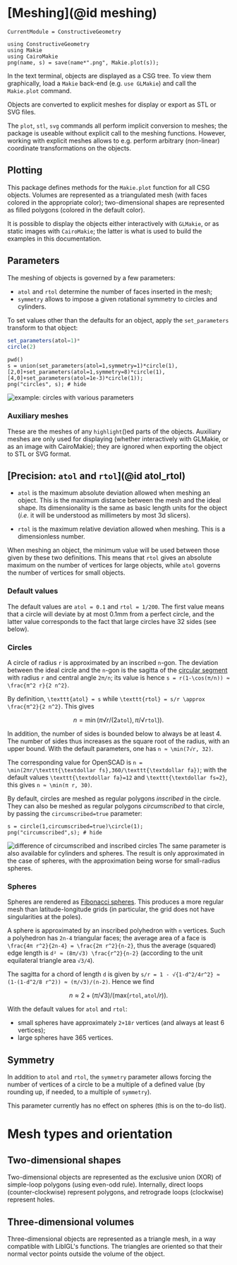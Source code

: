 # [Meshing](@id meshing)
```@meta
CurrentModule = ConstructiveGeometry
```
```@setup 0
using ConstructiveGeometry
using Makie
using CairoMakie
png(name, s) = save(name*".png", Makie.plot(s));
```
In the text terminal, objects are displayed as a CSG tree.
To view them graphically, load a `Makie` back-end (e.g. `use GLMakie`)
and call the `Makie.plot` command.

Objects are converted to explicit meshes
for display or export as STL or SVG files.

The `plot`, `stl`, `svg` commands all perform
implicit conversion to meshes;
the package is useable without explicit call to the meshing functions.
However, working with explicit meshes
allows to e.g. perform arbitrary (non-linear)
coordinate transformations on the objects.

## Plotting

This package defines methods for the `Makie.plot` function
for all CSG objects.
Volumes are represented as a triangulated mesh
(with faces colored in the appropriate color);
two-dimensional shapes are represented as filled polygons
(colored in the default color).

It is possible to display the objects either interactively with `GLMakie`,
or as static images with `CairoMakie`;
the latter is what is used to build the examples in this documentation.

## Parameters

The meshing of objects is governed by a few parameters:
 - `atol` and `rtol` determine the number of faces inserted in the mesh;
 - `symmetry` allows to impose a given rotational symmetry to circles and
   cylinders.

To set values other than the defaults for an object,
apply the `set_parameters` transform to that object:

```julia
set_parameters(atol=1)*
circle(2)
```

```@repl 0
pwd()
s = union(set_parameters(atol=1,symmetry=1)*circle(1),
[2,0]+set_parameters(atol=1,symmetry=8)*circle(1),
[4,0]+set_parameters(atol=1e-3)*circle(1));
png("circles", s); # hide
```
![example: circles with various parameters](circles.png)

### Auxiliary meshes

These are the meshes of any `highlight`()ed parts of the objects.
Auxiliary meshes are only used for displaying
(whether interactively with GLMakie, or as an image with CairoMakie);
they are ignored when exporting the object to STL or SVG format.

## [Precision: `atol` and `rtol`](@id atol_rtol)

 - `atol` is the maximum absolute deviation allowed when meshing an object.
 This is the maximum distance between the mesh and the ideal shape.
 Its dimensionality is the same as basic length units for the object
 (*i.e.* it will be understood as millimeters by most 3d slicers).

 - `rtol` is the maximum relative deviation allowed when meshing.
 This is a dimensionless number.

When meshing an object, the minimum value will be used
between those given by these two definitions.
This means that `rtol` gives an absolute maximum
on the number of vertices for large objects,
while `atol` governs the number of vertices for small objects.

### Default values

The default values are
`atol = 0.1` and `rtol = 1/200`.
The first value means that a circle will deviate by at most 0.1mm from
a perfect circle,
and the latter value corresponds to the fact
that large circles have 32 sides (see below).

### Circles

A circle of radius ``r`` is approximated by an inscribed ``n``-gon.
The deviation between the ideal circle and the ``n``-gon
is the sagitta of the [circular
segment](https://en.wikipedia.org/wiki/Circular_segment)
with radius ``r`` and central angle ``2π/n``;
its value is hence ``s = r(1-\cos(π/n)) ≈ \frac{π^2 r}{2 n^2}``.

By definition, ``\texttt{atol} = s``
while ``\texttt{rtol} = s/r \approx \frac{π^2}{2 n^2}``.
This gives
```math
n = \min(π √{r/(2\texttt{atol})}, π/ √{\texttt{rtol})}).
```

In addition, the number of sides is bounded below to always be at least 4.
The number of sides thus increases as the square root of the radius,
with an upper bound.
With the default parameters, one has
``n ≈ \min(7√r, 32)``.

The corresponding value for OpenSCAD is
``n = \min(2πr/\texttt{\textdollar fs},360/\texttt{\textdollar fa})``;
with the default values ``\texttt{\textdollar fa}=12``
and ``\texttt{\textdollar fs=2}``, this gives
``n ≈ \min(π r, 30)``.

By default, circles are meshed as regular polygons
*inscribed* in the circle.
They can also be meshed as regular polygons *circumscribed* to that
circle, by passing the `circumscribed=true` parameter:
```@repl 0
s = circle(1,circumscribed=true)\circle(1);
png("circumscribed",s); # hide
```
![difference of circumscribed and inscribed circles](circumscribed.png)
The same parameter is also available for cylinders and spheres.
The result is only approximated in the case of spheres,
with the approximation being worse for small-radius spheres.


### Spheres

Spheres are rendered as [Fibonacci
spheres](http://extremelearning.com.au/evenly-distributing-points-on-a-sphere/).
This produces a more regular mesh than latitude-longitude grids
(in particular, the grid does not have singularities at the poles).

A sphere is approximated by an inscribed polyhedron with ``n`` vertices.
Such a polyhedron has ``2n-4`` triangular faces;
the average area of a face is ``\frac{4π r^2}{2n-4} = \frac{2π r^2}{n-2}``,
thus the average (squared) edge length is
``d² ≈ (8π/√3) \frac{r^2}{n-2}``
(according to the unit equilateral triangle area ``√3/4``).

The sagitta for a chord of length ``d`` is given by
``s/r = 1 - √{1-d^2/4r^2} ≈ (1-(1-d^2/8 r^2)) ≈ (π/√3)/(n-2)``.
Hence we find

```math
n ≈ 2 + (π/√3)/(\textrm{max}(\texttt{rtol},\texttt{atol}/r)).
```

With the default values for `atol` and `rtol`:
 - small spheres have approximately ``2+18r`` vertices (and always at least 6 vertices);
 - large spheres have 365 vertices.


## Symmetry

In addition to `atol` and `rtol`,
the `symmetry` parameter allows forcing the number of vertices
of a circle to be a multiple of a defined value
(by rounding up, if needed, to a multiple of `symmetry`).

This parameter currently has no effect on spheres
(this is on the to-do list).

# Mesh types and orientation

## Two-dimensional shapes

Two-dimensional objects are represented as the exclusive union (XOR)
of simple-loop polygons (using even-odd rule).
Internally, direct loops (counter-clockwise) represent polygons,
and retrograde loops (clockwise) represent holes.

## Three-dimensional volumes

Three-dimensional objects are represented as a triangle mesh,
in a way compatible with LibIGL's functions.
The triangles are oriented so that their normal vector points outside the
volume of the object.
